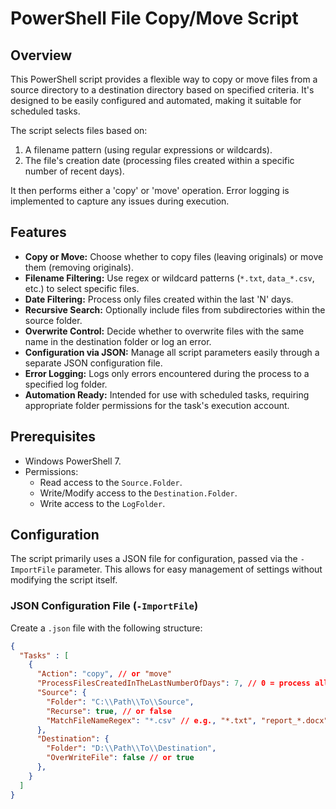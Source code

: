 # PowerShell File Copy/Move Script

## Overview

This PowerShell script provides a flexible way to copy or move files from a source directory to a destination directory based on specified criteria. It's designed to be easily configured and automated, making it suitable for scheduled tasks.

The script selects files based on:
1.  A filename pattern (using regular expressions or wildcards).
2.  The file's creation date (processing files created within a specific number of recent days).

It then performs either a 'copy' or 'move' operation. Error logging is implemented to capture any issues during execution.

## Features

* **Copy or Move:** Choose whether to copy files (leaving originals) or move them (removing originals).
* **Filename Filtering:** Use regex or wildcard patterns (`*.txt`, `data_*.csv`, etc.) to select specific files.
* **Date Filtering:** Process only files created within the last 'N' days.
* **Recursive Search:** Optionally include files from subdirectories within the source folder.
* **Overwrite Control:** Decide whether to overwrite files with the same name in the destination folder or log an error.
* **Configuration via JSON:** Manage all script parameters easily through a separate JSON configuration file.
* **Error Logging:** Logs only errors encountered during the process to a specified log folder.
* **Automation Ready:** Intended for use with scheduled tasks, requiring appropriate folder permissions for the task's execution account.

## Prerequisites

* Windows PowerShell 7.
* Permissions:
    * Read access to the `Source.Folder`.
    * Write/Modify access to the `Destination.Folder`.
    * Write access to the `LogFolder`.

## Configuration

The script primarily uses a JSON file for configuration, passed via the `-ImportFile` parameter. This allows for easy management of settings without modifying the script itself.

### JSON Configuration File (`-ImportFile`)

Create a `.json` file with the following structure:

```json
{
  "Tasks" : [
    {
      "Action": "copy", // or "move"
      "ProcessFilesCreatedInTheLastNumberOfDays": 7, // 0 = process all, >0 = process files created in the last N days
      "Source": {
        "Folder": "C:\\Path\\To\\Source",
        "Recurse": true, // or false
        "MatchFileNameRegex": "*.csv" // e.g., "*.txt", "report_*.docx", "*.*"
      },
      "Destination": {
        "Folder": "D:\\Path\\To\\Destination",
        "OverWriteFile": false // or true
      },
    }
  ]
}